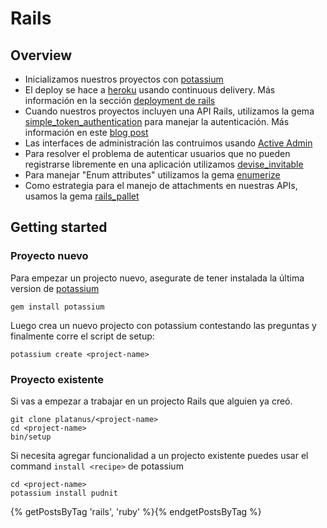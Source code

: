 # Rails

## Overview

* Inicializamos nuestros proyectos con [potassium][]
* El deploy se hace a [heroku][heroku-dashboard] usando continuous delivery. Más información en la sección [deployment de rails](../deployment/rails)
* Cuando nuestros proyectos incluyen una API Rails, utilizamos la gema
[simple_token_authentication][]
para manejar la autenticación. Más información en este [blog post][simple-token-blog]
* Las interfaces de administración las contruimos usando [Active Admin](activeadmin.md)
* Para resolver el problema de autenticar usuarios que no pueden registrarse
libremente en una aplicación utilizamos [devise_invitable][]
* Para manejar "Enum attributes" utilizamos la gema [enumerize][]
* Como estrategia para el manejo de attachments en nuestras APIs, usamos la gema [rails_pallet][]

## Getting started

### Proyecto nuevo

Para empezar un projecto nuevo, asegurate de tener instalada la última version
de [potassium][]

    gem install potassium


Luego crea un nuevo projecto con potassium contestando las preguntas y finalmente corre el script de setup:

    potassium create <project-name>

### Proyecto existente

Si vas a empezar a trabajar en un projecto Rails que alguien ya creó.

    git clone platanus/<project-name>
    cd <project-name>
    bin/setup

Si necesita agregar funcionalidad a un projecto existente puedes usar
el command `install <recipe>` de potassium

    cd <project-name>
    potassium install pudnit

{% getPostsByTag 'rails', 'ruby' %}{% endgetPostsByTag %}

[heroku-dashboard]: https://dashboard.heroku.com
[potassium]: https://github.com/platanus/potassium
[simple-token-blog]: https://cb.platan.us/usando-angular-auth-lib-con-simple-token-authentication-gem
[devise_invitable]: http://cb.platan.us/rails/active%20admin/devise/2015/03/18/invitar-usuarios-con-devise.html
[simple_token_authentication]: https://github.com/gonzalo-bulnes/simple_token_authentication
[rails_pallet]: https://github.com/platanus/rails_pallet
[enumerize]: https://github.com/brainspec/enumerize

